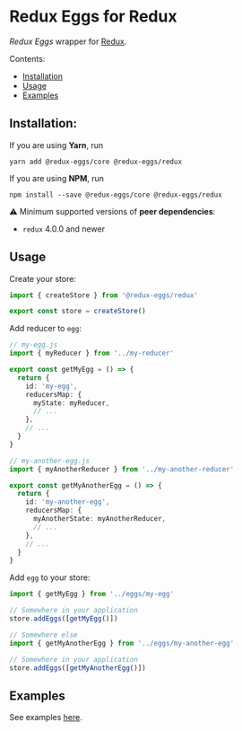 # Redux Eggs for Redux

_Redux Eggs_ wrapper for [Redux](https://redux.js.org/).

Contents:

- [Installation](#installation)
- [Usage](#usage)
- [Examples](#examples)

## Installation:

If you are using **Yarn**, run

```shell
yarn add @redux-eggs/core @redux-eggs/redux
```

If you are using **NPM**, run

```shell
npm install --save @redux-eggs/core @redux-eggs/redux
```

⚠️ Minimum supported versions of **peer dependencies**:

- `redux` 4.0.0 and newer

## Usage

Create your store:

```typescript
import { createStore } from '@redux-eggs/redux'

export const store = createStore()
```

Add reducer to `egg`:

```typescript
// my-egg.js
import { myReducer } from '../my-reducer'

export const getMyEgg = () => {
  return {
    id: 'my-egg',
    reducersMap: {
      myState: myReducer,
      // ...
    },
    // ...
  }
}

// my-another-egg.js
import { myAnotherReducer } from '../my-another-reducer'

export const getMyAnotherEgg = () => {
  return {
    id: 'my-another-egg',
    reducersMap: {
      myAnotherState: myAnotherReducer,
      // ...
    },
    // ...
  }
}
```

Add `egg` to your store:

```typescript
import { getMyEgg } from '../eggs/my-egg'

// Somewhere in your application
store.addEggs([getMyEgg()])

// Somewhere else
import { getMyAnotherEgg } from '../eggs/my-another-egg'

// Somewhere in your application
store.addEggs([getMyAnotherEgg()])
```

## Examples

See examples [here](https://github.com/fostyfost/redux-eggs/tree/main/docs/examples.md).
